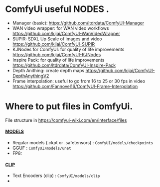 # ComfyUi useful NODES .   

- Manager (basic): https://github.com/ltdrdata/ComfyUI-Manager
- WAN video wrapper: for WAN video workflows https://github.com/kijai/ComfyUI-WanVideoWrapper
- SUPIR: SDXL Up Scale of images and video https://github.com/kijai/ComfyUI-SUPIR
- KJNodes for ComfyUI: for quality of life improvements https://github.com/kijai/ComfyUI-KJNodes
- Inspire Pack: for quality of life improvements https://github.com/ltdrdata/ComfyUI-Inspire-Pack
- Depth Anithing: create depth maps https://github.com/kijai/ComfyUI-DepthAnythingV2
- Frame interpolation: useful to go from 16 to 25 or 30 fps in video https://github.com/Fannovel16/ComfyUI-Frame-Interpolation

# Where to put files in ComfyUi.   

File structure in https://comfyui-wiki.com/en/interface/files

#### <ins>MODELS</ins>   

- Regular models (.ckpt or .safetensors) : `ComfyUI/models/checkpoints`
- GGUF : `ComfyUI/models/unet`
- FP8:

#### <ins>CLIP</ins>     

- Text Encoders (clip) : `ComfyUI/models/clip`
- 
